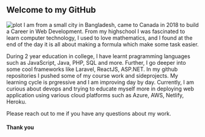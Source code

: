 ## Welcome to my GitHub
![plot]()
I am from a small city in Bangladesh, came to Canada in 2018 to build a Career in Web Development. From my highschool I was fascinated 
to learn computer technology, I used to love mathematics, and I found at the end of the day it is all about making a formula which make some task easier. 

During 2 year education in college, I have learnt pragramming languages such as JavaScript, Java, PHP, SQL and more. Further, I go deeper into some cool frameworks like Laravel, ReactJS, ASP.NET. In my github repositories I pushed some of my course work and sideprojects. My learning cycle is prgressive and I am improving day by day. Currently, I am curious about devops and trying to educate myself more in deploying web application using various cloud platforms such as Azure, AWS, Netlify, Heroku.

Please reach out to me if you have any questions about my work.

#### Thank you
